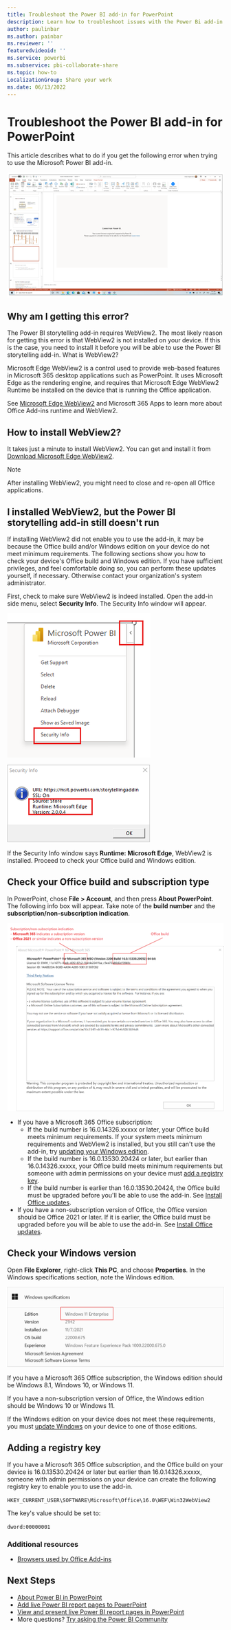 ```yaml
---
title: Troubleshoot the Power BI add-in for PowerPoint
description: Learn how to troubleshoot issues with the Power Bi add-in for PowerPoint. 
author: paulinbar
ms.author: painbar
ms.reviewer: ''
featuredvideoid: ''
ms.service: powerbi
ms.subservice: pbi-collaborate-share
ms.topic: how-to
LocalizationGroup: Share your work
ms.date: 06/13/2022
---
```


# Troubleshoot the Power BI add-in for PowerPoint

This article describes what to do if you get the following error when trying to use the Microsoft Power BI add-in.

![Screenshot of Cannot run Power B I add in error message.](./media/service-power-bi-powerpoint-add-in-troubleshoot/power-bi-add-in-error.png)

## Why am I getting this error?

The Power BI storytelling add-in requires WebView2. The most likely reason for getting this error is that WebView2 is not installed on your device. If this is the case, you need to install it before you will be able to use the Power BI storytelling add-in.
What is WebView2?

Microsoft Edge WebView2 is a control used to provide web-based features in Microsoft 365 desktop applications such as PowerPoint. It uses Microsoft Edge as the rendering engine, and requires that Microsoft Edge WebView2 Runtime be installed on the device that is running the Office application.

See [Microsoft Edge WebView2](/deployoffice/webview2-install) and Microsoft 365 Apps to learn more about Office Add-ins runtime and WebView2.

## How to install WebView2?
It takes just a minute to install WebView2. You can get and install it from [Download Microsoft Edge WebView2](https://developer.microsoft.com/microsoft-edge/webview2/consumer/).

>[!NOTE]
> After installing WebView2, you might need to close and re-open all Office applications.

## I installed WebView2, but the Power BI storytelling add-in still doesn't run

If installing WebView2 did not enable you to use the add-in, it may be because the Office build and/or Windows edition on your device do not meet minimum requirements. The following sections show you how to check your device's Office build and Windows edition. If you have sufficient privileges, and feel comfortable doing so, you can perform these updates yourself, if necessary. Otherwise contact your organization's system administrator.

First, check to make sure WebView2 is indeed installed. Open the add-in side menu, select **Security Info**. The Security Info window will appear.

![Screenshot of the add-in Security Info add-in side pane menu option.](./media/service-power-bi-powerpoint-add-in-troubleshoot/power-bi-add-in-security-info-menu-item.png)

![Screenshot of the add-in Security Info window that shows whether WebView2 is installed.](./media/service-power-bi-powerpoint-add-in-troubleshoot/power-bi-add-in-security-info-window.png)

If the Security Info window says **Runtime: Microsoft Edge**, WebView2 is installed. Proceed to check your Office build and Windows edition.

## Check your Office build and subscription type

In PowerPoint, chose **File > Account**, and then press **About PowerPoint**. The following info box will appear. Take note of the **build number** and the **subscription/non-subscription indication**.

![Screenshot of the about PowerPoint info pane.](./media/service-power-bi-powerpoint-add-in-troubleshoot/power-bi-add-in-about-powerpoint.png)

* If you have a Microsoft 365 Office subscription:
    * If the build number is 16.0.14326.xxxxx or later, your Office build meets minimum requirements. If your system meets minimum requirements and WebView2 is installed, but you still can't use the add-in, try [updating your Windows edition](#check-your-windows-version).
    * If the build number is 16.0.13530.20424 or later, but earlier than 16.0.14326.xxxxx, your Office build meets minimum requirements but someone with admin permissions on your device must [add a registry key](#adding-a-registry-key).
    * If the build number is earlier than 16.0.13530.20424, the Office build must be upgraded before you'll be able to use the add-in. See [Install Office updates](https://support.microsoft.com/office/install-office-updates-2ab296f3-7f03-43a2-8e50-46de917611c5).
* If you have a non-subscription version of Office, the Office version should be Office 2021 or later. If it is earlier, the Office build must be upgraded before you will be able to use the add-in. See [Install Office updates](https://support.microsoft.com/office/install-office-updates-2ab296f3-7f03-43a2-8e50-46de917611c5).
## Check your Windows version

Open **File Explorer**, right-click **This PC**, and choose **Properties**. In the Windows specifications section, note the Windows edition.

![Screenshot of Windows specifications window.](./media/service-power-bi-powerpoint-add-in-troubleshoot/power-bi-add-in-windows-specification-window.png)
 
If you have a Microsoft 365 Office subscription, the Windows edition should be Windows 8.1, Windows 10, or Windows 11.

If you have a non-subscription version of Office, the Windows edition should be Windows 10 or Windows 11.

If the Windows edition on your device does not meet these requirements, you must [update Windows](https://support.microsoft.com/windows/get-the-latest-windows-update-7d20e88c-0568-483a-37bc-c3885390d212#:~:text=To%20check%20for%20updates%2C%20select,can%20choose%20to%20install%20them.) on your device to one of those editions.

## Adding a registry key

If you have a Microsoft 365 Office subscription, and the Office build on your device is 16.0.13530.20424 or later but earlier than 16.0.14326.xxxxx, someone with admin permissions on your device can create the following registry key to enable you to use the add-in.

```HKEY_CURRENT_USER\SOFTWARE\Microsoft\Office\16.0\WEF\Win32WebView2```

The key's value should be set to:

```dword:00000001```

### Additional resources

* [Browsers used by Office Add-ins](/office/dev/add-ins/concepts/browsers-used-by-office-web-add-ins)


## Next Steps

* [About Power BI in PowerPoint](./service-power-bi-powerpoint-add-in-about.md)
* [Add live Power BI report pages to PowerPoint](./service-power-bi-powerpoint-add-in-install.md)
* [View and present live Power BI report pages in PowerPoint](./service-power-bi-powerpoint-add-in-view-present.md)
* More questions? [Try asking the Power BI Community](https://community.powerbi.com/)
